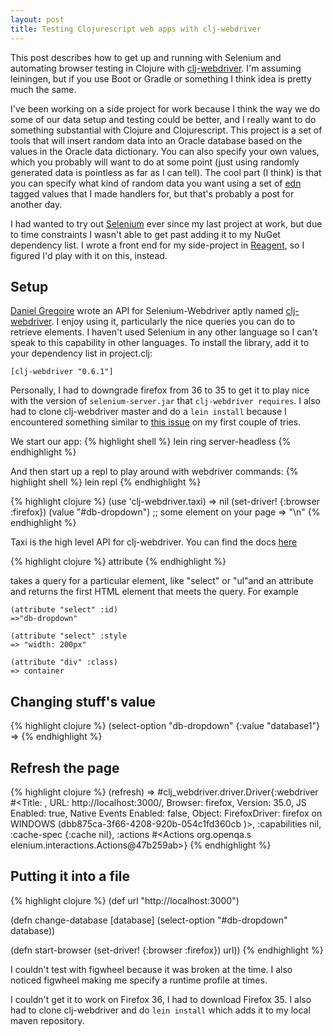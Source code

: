 ```yaml
---
layout: post
title: Testing Clojurescript web apps with clj-webdriver
---
```


This post describes how to get up and running with Selenium and automating browser testing in Clojure with [clj-webdriver](https://github.com/semperos/clj-webdriver).  I'm assuming leiningen, but if you use Boot or Gradle or something I think idea is pretty much the same.

I've been working on a side project for work because I think the way we do some of our data setup and testing could be better, and I really want to do something substantial with Clojure and Clojurescript.  This project is a set of tools that will insert random data into an Oracle database based on the values in the Oracle data dictionary.  You can also specify your own values, which you probably will want to do at some point (just using randomly generated data is pointless as far as I can tell).  The cool part (I think) is that you can specify what kind of random data you want using a set of [edn](http://github.com/edn-format/edn) tagged values that I made handlers for, but that's probably a post for another day.

I had wanted to try out  [Selenium](http://www.seleniumhq.org) ever since my last project at work, but due to time constraints I wasn't able to get past adding it to my NuGet dependency list.  I wrote a front end for my side-project in [Reagent](http://reagent-project.github.io), so I figured I'd play with it on this, instead.


## Setup

[Daniel Gregoire](https://github.com/semperos?tab=repositories) wrote an API for Selenium-Webdriver aptly named [clj-webdriver](https://github.com/semperos/clj-webdriver).  I enjoy using it, particularly the nice queries you can do to retrieve elements.  I haven't used Selenium in any other language so I can't speak to this capability in other languages.  To install the library, add it to your dependency list in project.clj:

```
[clj-webdriver "0.6.1"]
```

Personally, I had to downgrade firefox from 36 to 35 to get it to play nice with the version of `selenium-server.jar` that `clj-webdriver requires`.  I also had to clone clj-webdriver master and do a `lein install` because I encountered something similar to [this issue](https://github.com/semperos/clj-webdriver/issues/137) on my first couple of tries.



We start our app:
{% highlight shell %}
lein ring server-headless
{% endhighlight %}

And then start up a repl to play around with webdriver commands:
{% highlight shell %}
lein repl
{% endhighlight %}

{% highlight clojure %}
(use 'clj-webdriver.taxi)
=> nil
(set-driver! {:browser :firefox})
(value "#db-dropdown") ;; some element on your page
=> "\n"
{% endhighlight %}

Taxi is the high level API for clj-webdriver.  You can find the docs [here](https://github.com/semperos/clj-webdriver/wiki/Taxi-API-Documentation)

{% highlight clojure %}
attribute
{% endhighlight %}

takes a query for a particular element, like "select" or "ul"and an attribute and returns the first HTML element that meets the query.  For example

```
(attribute "select" :id)
=>"db-dropdown"
```

```
(attribute "select" :style
=> "width: 200px"
```

```
(attribute "div" :class)
=> container
```

## Changing stuff's value

{% highlight clojure %}
(select-option "db-dropdown" {:value "database1"}
=>
{% endhighlight %}

## Refresh the page

{% highlight clojure %}
(refresh)
=> #clj_webdriver.driver.Driver{:webdriver #<Title: , URL: http://localhost:3000/,
Browser: firefox, Version: 35.0, JS Enabled: true, Native Events Enabled: false,
 Object: FirefoxDriver: firefox on WINDOWS (dbb875ca-3f66-4208-920b-054c1fd360cb
)>, :capabilities nil, :cache-spec {:cache nil}, :actions #<Actions org.openqa.s
elenium.interactions.Actions@47b259ab>}
{% endhighlight %}

## Putting it into a file


{% highlight clojure %}
(def url "http://localhost:3000")


(defn change-database
  [database]
  (select-option "#db-dropdown" database))


(defn start-browser
  (set-driver! {:browser :firefox}) url))
{% endhighlight %}



I couldn't test with figwheel because it was broken at the time.  I also noticed figwheel making me specify a runtime profile at times.

I couldn't get it to work on Firefox 36, I had to download Firefox 35.  I also had to clone clj-webdriver and do `lein install` which adds it to my local maven repository.

